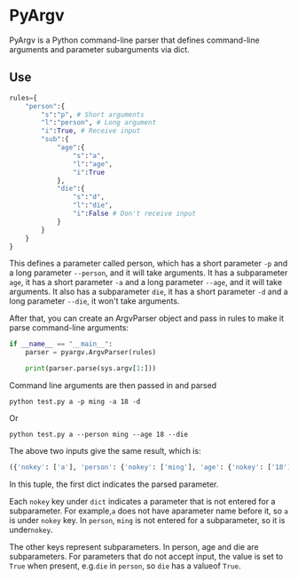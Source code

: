 # PyArgv

PyArgv is a Python command-line parser that defines command-line arguments and parameter subarguments via dict.

## Use

```Python
rules={
    "person":{
        "s":"p", # Short arguments
        "l":"person", # Long argument
        "i":True, # Receive input 
        "sub":{
            "age":{
                "s":"a",
                "l":"age",
                "i":True
            },
            "die":{
                "s":"d",
                "l":"die",
                "i":False # Don't receive input 
            }
        }
    }
}
```

This defines a parameter called person, which has a short parameter `-p` and a long parameter `--person`, and it will take arguments. It has a subparameter `age`, it has a short parameter `-a` and a long parameter `--age`, and it will take arguments. It also has a subparameter `die`, it has a short parameter `-d` and a long parameter `--die`, it won't take arguments.

After that, you can create an ArgvParser object and pass in rules to make it parse command-line arguments:

```Python
if __name__ == "__main__":
    parser = pyargv.ArgvParser(rules)

    print(parser.parse(sys.argv[1:]))
```

Command line arguments are then passed in and parsed

```Shell
python test.py a -p ming -a 18 -d
```

Or

```Shell
python test.py a --person ming --age 18 --die
```

The above two inputs give the same result, which is:

```Python
({'nokey': ['a'], 'person': {'nokey': ['ming'], 'age': {'nokey': ['18']}, 'die': True}}, [], False)
```

In this tuple, the first dict indicates the parsed parameter.

Each `nokey` key under `dict` indicates a parameter that is not entered for a subparameter. For example,`a` does not have aparameter name before it, so `a` is under `nokey` key. In `person`, `ming` is not entered for a subparameter, so it is under`nokey`.

The other keys represent subparameters. In person, age and die are subparameters.
For parameters that do not accept input, the value is set to `True` when present, e.g.`die` in `person`, so `die` has a valueof `True`.
